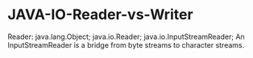 # JAVA-IO-Reader-vs-Writer

Reader: java.lang.Object;
        java.io.Reader;
        java.io.InputStreamReader;
An InputStreamReader is a bridge from byte streams to character streams.
